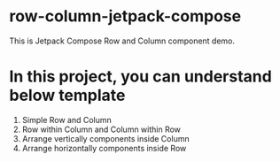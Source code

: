 # row-column-jetpack-compose

This is Jetpack Compose Row and Column component demo.

# In this project, you can understand below template
1. Simple Row and Column
2. Row within Column and Column within Row
3. Arrange vertically components inside Column
4. Arrange horizontally components inside Row